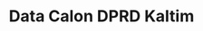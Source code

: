 ---
title: Data Calon DPRD Kaltim
organization: KPU REPUBLIK INDONESIA
notes: Data Calon DPRD Kaltim
resources:
  - name: CSV Data Calon DPRD Kaltim
    url: 'https://github.com/pemiluAPI/pemilu-data/raw/master/calon/2014/dprd_kaltim/calon-dprd_kaltim.csv'
    format: csv
category:
  - Calon
maintainer: ''
maintainer_email: ''
---